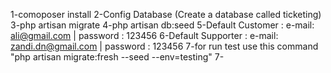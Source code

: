 1-comoposer install 
2-Config Database (Create a database called ticketing)
3-php artisan migrate
4-php artisan db:seed
5-Default Customer : e-mail: ali@gmail.com | password : 123456
6-Default Supporter : e-mail: zandi.dn@gmail.com | password : 123456
7-for run test use this command "php artisan migrate:fresh --seed --env=testing"
7-
